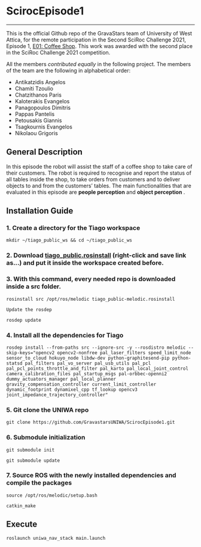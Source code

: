 # ScirocEpisode1
---

This is the official Github repo of the GravaStars team of University of West Attica, for the remote participation in the Second SciRoc Challenge 2021, Episode 1, [E01: Coffee Shop](https://sciroc.org/e01-coffee-shop/). This work was awarded with the second place in the SciRoc Challenge 2021 competition.

All the members *contributed equally* in the following project. The members of the team are the following in alphabetical order:

- Antikatzidis Angelos
- Chamiti Tzoulio
- Chatzithanos Paris 
- Kaloterakis Evangelos
- Panagopoulos Dimitris
- Pappas Pantelis
- Petousakis Giannis
- Tsagkournis Evangelos
- Nikolaou Grigoris

## General Description
In this episode the robot will assist the staff of a coffee shop to take care of their customers. The robot is required to recognise and report the status of all tables inside the shop, to take orders from customers and to deliver objects to and from the customers’ tables. The main functionalities that are evaluated in this episode are **people perception** and **object perception** .


## Installation Guide

### 1. Create a directory for the Tiago workspace

  `mkdir ~/tiago_public_ws && cd ~/tiago_public_ws`
  
### 2. Download [tiago_public.rosinstall](https://raw.githubusercontent.com/pal-robotics/tiago_tutorials/kinetic-devel/tiago_public.rosinstall) (right-click and save link as...) and put it inside the workspace created before.

### 3. With this command, every needed repo is downloaded inside a src folder.

  `rosinstall src /opt/ros/melodic tiago_public-melodic.rosinstall`

  `Update the rosdep`

  `rosdep update`
  
### 4. Install all the dependencies for Tiago

`rosdep install --from-paths src --ignore-src -y --rosdistro melodic --skip-keys="opencv2 opencv2-nonfree pal_laser_filters speed_limit_node sensor_to_cloud hokuyo_node libdw-dev python-graphitesend-pip python-statsd pal_filters pal_vo_server pal_usb_utils pal_pcl pal_pcl_points_throttle_and_filter pal_karto pal_local_joint_control camera_calibration_files pal_startup_msgs pal-orbbec-openni2 dummy_actuators_manager pal_local_planner gravity_compensation_controller current_limit_controller dynamic_footprint dynamixel_cpp tf_lookup opencv3 joint_impedance_trajectory_controller"`

### 5. Git clone the UNIWA repo

  `git clone https://github.com/GravastarsUNIWA/ScirocEpisode1.git`
  
### 6. Submodule initialization

`git submodule init`

`git submodule update`

### 7. Source ROS with the newly installed dependencies and compile the packages

  `source /opt/ros/melodic/setup.bash`
  
  `catkin_make`
  
## Execute

`roslaunch uniwa_nav_stack main.launch `

  
